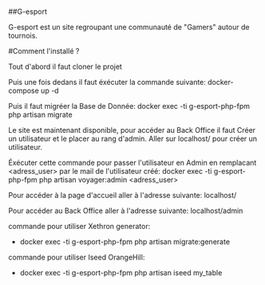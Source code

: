 ##G-esport

G-esport est un site regroupant une communauté de "Gamers" autour de tournois.

#Comment l'installé ? 

Tout d'abord il faut cloner le projet

Puis une fois dedans il faut éxécuter la commande suivante:
docker-compose up -d

Puis il faut migréer la Base de Donnée: 
docker exec -ti g-esport-php-fpm php artisan migrate

Le site est maintenant disponible, pour accéder au Back Office il faut Créer un utilisateur et le placer au rang d'admin.
Aller sur localhost/ pour créer un utilisateur.

Éxécuter cette commande pour passer l'utilisateur en Admin en remplacant <adress_user> par le mail de l'utilisateur créé:
docker exec -ti g-esport-php-fpm php artisan voyager:admin <adress_user>

Pour accéder à la page d'accueil aller à l'adresse suivante:
localhost/

Pour accéder au Back Office aller à l'adresse suivante:
localhost/admin

commande pour utiliser Xethron generator:

- docker exec -ti g-esport-php-fpm php artisan migrate:generate

commande pour utiliser Iseed OrangeHill:
 
- docker exec -ti g-esport-php-fpm php artisan iseed my_table